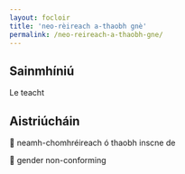 ```yaml
---
layout: focloir
title: 'neo-rèireach a-thaobh gnè'
permalink: /neo-reireach-a-thaobh-gne/
---
```


## Sainmhíniú

Le teacht

## Aistriúcháin

&#x1f3f4;&#xe0067;&#xe0062;&#xe0073;&#xe0063;&#xe0074;&#xe007f; neamh-chomhréireach ó thaobh inscne de

&#x1f3f4;&#xe0067;&#xe0062;&#xe0065;&#xe006e;&#xe0067;&#xe007f; gender non-conforming